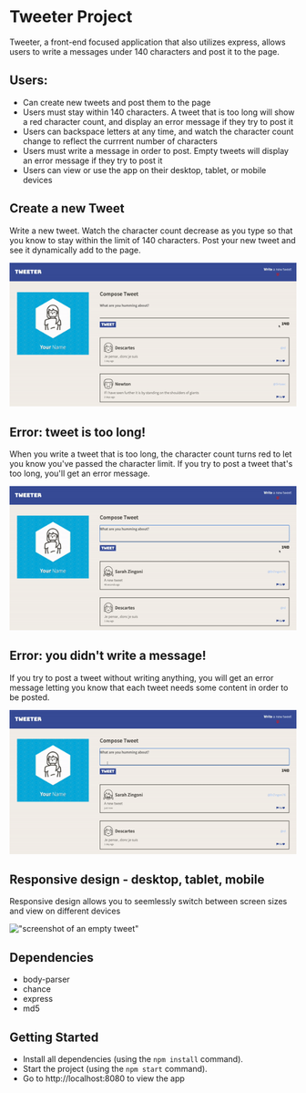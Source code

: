 # Tweeter Project

Tweeter, a front-end focused application that also utilizes express, allows users to write a messages under 140 characters and post it to the page.

## Users:
- Can create new tweets and post them to the page
- Users must stay within 140 characters. A tweet that is too long will show a red character count, and display an error message if they try to post it
- Users can backspace letters at any time, and watch the character count change to reflect the currrent number of characters
- Users must write a message in order to post. Empty tweets will display an error message if they try to post it
- Users can view or use the app on their desktop, tablet, or mobile devices

## Create a new Tweet
Write a new tweet. Watch the character count decrease as you type so that you know to stay within the limit of 140 characters. Post your new tweet and see it dynamically add to the page.

!["screenshot of creating new tweet"](https://github.com/rebecca-romeo/tweeter/blob/master/public/images/new_tweet.gif)

## Error: tweet is too long!
When you write a tweet that is too long, the character count turns red to let you know you've passed the character limit. If you try to post a tweet that's too long, you'll get an error message.

!["screenshot of a long tweet"](https://github.com/rebecca-romeo/tweeter/blob/master/public/images/long_tweet.gif)

## Error: you didn't write a message!
If you try to post a tweet without writing anything, you will get an error message letting you know that each tweet needs some content in order to be posted.

!["screenshot of an empty tweet"](https://github.com/rebecca-romeo/tweeter/blob/master/public/images/empty_tweet.gif)

## Responsive design - desktop, tablet, mobile
Responsive design allows you to seemlessly switch between screen sizes and view on different devices

!["screenshot of an empty tweet"](https://github.com/rebecca-romeo/tweeter/blob/master/public/images/responsive_design.gif)

## Dependencies

- body-parser
- chance
- express
- md5

## Getting Started

- Install all dependencies (using the `npm install` command).
- Start the project (using the `npm start` command).
- Go to http://localhost:8080 to view the app
